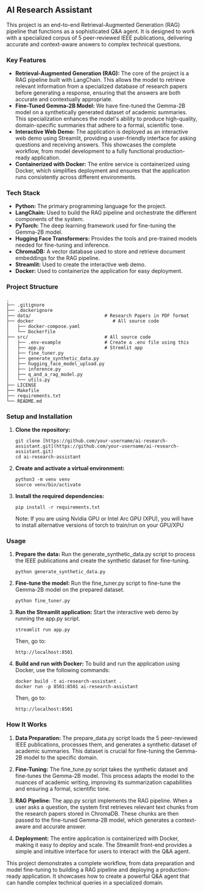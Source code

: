 ## AI Research Assistant
This project is an end-to-end Retrieval-Augmented Generation (RAG) pipeline that functions as a sophisticated Q&A agent. It is designed to work with a specialized corpus of 5 peer-reviewed IEEE publications, delivering accurate and context-aware answers to complex technical questions.

### Key Features
- **Retrieval-Augmented Generation (RAG):** The core of the project is a RAG pipeline built with LangChain. This allows the model to retrieve relevant information from a specialized database of research papers before generating a response, ensuring that the answers are both accurate and contextually appropriate.
- **Fine-Tuned Gemma-2B Model:** We have fine-tuned the Gemma-2B model on a synthetically generated dataset of academic summaries. This specialization enhances the model's ability to produce high-quality, domain-specific summaries that adhere to a formal, scientific tone.
- **Interactive Web Demo:** The application is deployed as an interactive web demo using Streamlit, providing a user-friendly interface for asking questions and receiving answers. This showcases the complete workflow, from model development to a fully functional production-ready application.
- **Containerized with Docker:** The entire service is containerized using Docker, which simplifies deployment and ensures that the application runs consistently across different environments.

### Tech Stack
- **Python:** The primary programming language for the project.
- **LangChain:** Used to build the RAG pipeline and orchestrate the different components of the system.
- **PyTorch:** The deep learning framework used for fine-tuning the Gemma-2B model.
- **Hugging Face Transformers:** Provides the tools and pre-trained models needed for fine-tuning and inference.
- **ChromaDB:** A vector database used to store and retrieve document embeddings for the RAG pipeline.
- **Streamlit:** Used to create the interactive web demo.
- **Docker:** Used to containerize the application for easy deployment.

### Project Structure
```
.
├── .gitignore
├── .dockerignore
├── data/                           # Research Papers in PDF format
├── docker                             # All source code
│   ├── docker-compose.yaml
│   └── Dockerfile
├── src/                            # All source code
│   ├── .env-example                # Create a .env file using this
│   ├── app.py                      # Stremlit app
│   ├── fine_tuner.py
│   ├── generate_synthetic_data.py
│   ├── hugging_face_model_upload.py
│   ├── inference.py
│   ├── q_and_a_rag_model.py
│   └── utils.py
├── LICENSE
├── Makefile
├── requirements.txt
└── README.md
```

### Setup and Installation
1. **Clone the repository:**
    ```
    git clone [https://github.com/your-username/ai-research-assistant.git](https://github.com/your-username/ai-research-assistant.git)
    cd ai-research-assistant
    ```
2. **Create and activate a virtual environment:**
    ```
    python3 -m venv venv
    source venv/bin/activate
    ```
3. **Install the required dependencies:**
    ```
    pip install -r requirements.txt
    ```
    Note: If you are using Nvidia GPU or Intel Arc GPU (XPU), you will have to install alternative versions of torch to train/run on your GPU/XPU

### Usage
1. **Prepare the data:** Run the generate_synthetic_data.py script to process the IEEE publications and create the synthetic dataset for fine-tuning.
    ```
    python generate_synthetic_data.py
    ```
2. **Fine-tune the model:** Run the fine_tuner.py script to fine-tune the Gemma-2B model on the prepared dataset.
    ```
    python fine_tuner.py
    ```
3. **Run the Streamlit application:** Start the interactive web demo by running the app.py script.
    ```
    streamlit run app.py
    ```
    Then, go to:
    ```
    http://localhost:8501
    ```
4. **Build and run with Docker:** To build and run the application using Docker, use the following commands:
    ```
    docker build -t ai-research-assistant .
    docker run -p 8501:8501 ai-research-assistant
    ```
    Then, go to:
    ```
    http://localhost:8501
    ```

### How It Works

1. **Data Preparation:** The prepare_data.py script loads the 5 peer-reviewed IEEE publications, processes them, and generates a synthetic dataset of academic summaries. This dataset is crucial for fine-tuning the Gemma-2B model to the specific domain.

2. **Fine-Tuning:** The fine_tune.py script takes the synthetic dataset and fine-tunes the Gemma-2B model. This process adapts the model to the nuances of academic writing, improving its summarization capabilities and ensuring a formal, scientific tone.

3. **RAG Pipeline:** The app.py script implements the RAG pipeline. When a user asks a question, the system first retrieves relevant text chunks from the research papers stored in ChromaDB. These chunks are then passed to the fine-tuned Gemma-2B model, which generates a context-aware and accurate answer.

4. **Deployment:** The entire application is containerized with Docker, making it easy to deploy and scale. The Streamlit front-end provides a simple and intuitive interface for users to interact with the Q&A agent.

This project demonstrates a complete workflow, from data preparation and model fine-tuning to building a RAG pipeline and deploying a production-ready application. It showcases how to create a powerful Q&A agent that can handle complex technical queries in a specialized domain.